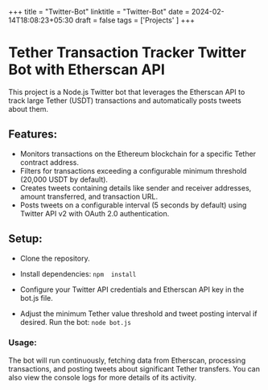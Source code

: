 +++
title = "Twitter-Bot"
linktitle = "Twitter-Bot"
date = 2024-02-14T18:08:23+05:30
draft = false
tags = ['Projects' ]
+++
#  Tether Transaction Tracker Twitter Bot with Etherscan API
This project is a Node.js Twitter bot that leverages the Etherscan API to track large Tether (USDT) transactions and automatically posts tweets about them.

## Features:
- Monitors transactions on the Ethereum blockchain for a specific Tether contract address.
- Filters for transactions exceeding a configurable minimum threshold (20,000 USDT by default).
- Creates tweets containing details like sender and receiver addresses, amount transferred, and transaction URL.
- Posts tweets on a configurable interval (5 seconds by default) using Twitter API v2 with OAuth 2.0 authentication.

## Setup:
- Clone the repository.

- Install dependencies: 
    `npm  install`

- Configure your Twitter API credentials and Etherscan API key in the bot.js file.
- Adjust the minimum Tether value threshold and tweet posting interval if desired.
Run the bot: `node bot.js`


### Usage:
The bot will run continuously, fetching data from Etherscan, processing transactions, and posting tweets about significant Tether transfers. You can also view the console logs for more details of its activity.